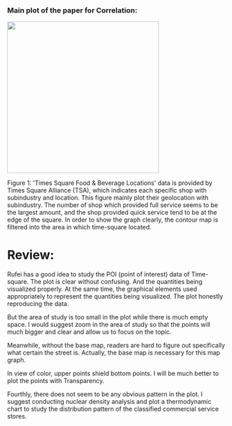 ### Main plot of the paper for Correlation: 
<img src="../HW8_rs6431/Plot_TimeSquare_food.png" width="350">

Figure 1:  'Times Square Food & Beverage Locations' data is provided by Times Square Alliance (TSA), which indicates each specific shop with subindustry and location. This figure mainly plot their geolocation with subindustry. The number of shop which provided full service seems to be the largest amount, and the shop provided quick service tend to be at the edge of the square. In order to show the graph clearly, the contour map is filtered into the area in which time-square located.

# Review:

Rufei has a good idea to study the POI (point of interest) data of Time-square. The plot is clear without confusing. And the quantities being visualized properly. At the same time, the graphical elements used appropriately to represent the quantities being visualized. The plot honestly reproducing the data.

But the area of study is too small in the plot while there is much empty space. I would suggest zoom in the area of study so that the points will much bigger and clear and allow us to focus on the topic.

Meanwhile, without the base map, readers are hard to figure out specifically what certain the street is. Actually, the base map is necessary for this map graph.

In view of color, upper points shield bottom points. I will be much better to plot the points with Transparency.

Fourthly, there does not seem to be any obvious pattern in the plot. I suggest conducting nuclear density analysis and plot a thermodynamic chart to study the distribution pattern of the classified commercial service stores.